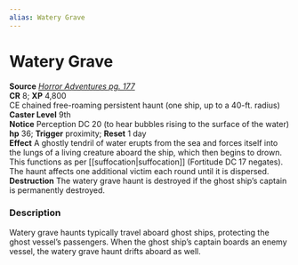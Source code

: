 ```yaml
---
alias: Watery Grave
---
```


# Watery Grave

**Source** [_Horror Adventures pg. 177_](http://paizo.com/products/btpy9n5a?Pathfinder-Roleplaying-Game-Horror-Adventures)  
**CR** 8; **XP** 4,800  
CE chained free-roaming persistent haunt (one ship, up to a 40-ft. radius)  
**Caster Level** 9th  
**Notice** Perception DC 20 (to hear bubbles rising to the surface of the water)  
**hp** 36; **Trigger** proximity; **Reset** 1 day  
**Effect** A ghostly tendril of water erupts from the sea and forces itself into the lungs of a living creature aboard the ship, which then begins to drown. This functions as per [[suffocation|suffocation]] (Fortitude DC 17 negates). The haunt affects one additional victim each round until it is dispersed.  
**Destruction** The watery grave haunt is destroyed if the ghost ship’s captain is permanently destroyed.  

### Description

Watery grave haunts typically travel aboard ghost ships, protecting the ghost vessel’s passengers. When the ghost ship’s captain boards an enemy vessel, the watery grave haunt drifts aboard as well. 
